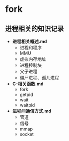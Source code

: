 # fork
## **进程相关的知识记录**

- **进程相关概述.md**
  - 进程和程序
  - MMU
  - 虚拟内存地址
  - 进程控制块
  - 父子进程
  - 僵尸进程、孤儿进程
- **C-相关函数.md**
  - fork
  - getpid
  - wait
  - waitpid
- **进程间通信方式.md**
  - 管道
  - 信号
  - mmap
  - socket

